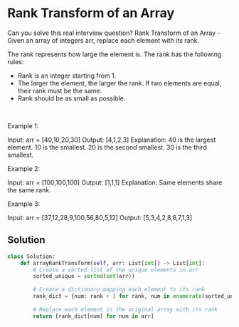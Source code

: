 # Rank Transform of an Array

Can you solve this real interview question? Rank Transform of an Array - Given an array of integers arr, replace each element with its rank.

The rank represents how large the element is. The rank has the following rules:

 * Rank is an integer starting from 1.
 * The larger the element, the larger the rank. If two elements are equal, their rank must be the same.
 * Rank should be as small as possible.

 

Example 1:


Input: arr = [40,10,20,30]
Output: [4,1,2,3]
Explanation: 40 is the largest element. 10 is the smallest. 20 is the second smallest. 30 is the third smallest.

Example 2:


Input: arr = [100,100,100]
Output: [1,1,1]
Explanation: Same elements share the same rank.


Example 3:


Input: arr = [37,12,28,9,100,56,80,5,12]
Output: [5,3,4,2,8,6,7,1,3]

## Solution
```py
class Solution:
    def arrayRankTransform(self, arr: List[int]) -> List[int]:
        # Create a sorted list of the unique elements in arr
        sorted_unique = sorted(set(arr))
        
        # Create a dictionary mapping each element to its rank
        rank_dict = {num: rank + 1 for rank, num in enumerate(sorted_unique)}
        
        # Replace each element in the original array with its rank
        return [rank_dict[num] for num in arr]
```
